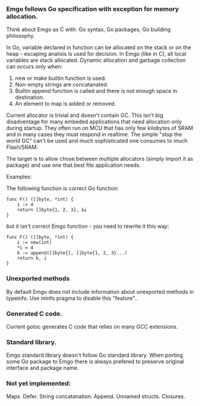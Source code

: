 ### Emgo follows Go specification with exception for memory allocation.

Think about Emgo as C with: Go syntax, Go packages, Go building philosophy.

In Go, variable declared in function can be allocated on the stack or on the heap - escaping analisis is used for decision. In Emgo (like in C), all local variables are stack allocated. Dynamic allocation and garbage collection can occurs only when:

1. new or make builtin function is used.
2. Non-empty strings are concatanated. 
3. Builtin append function is called and there is not enough space in destination.
4. An element to map is added or removed.

Current allocator is trivial and doesn't contain GC. This isn't big disadventage for many embeded applications that need allocation only during startup. They often run on MCU that has only few kilobytes of SRAM and in many cases they must respond in realtime. The simple "stop the world GC" can't be used and much sophisticated one consumes to much Flash/SRAM.

The target is to allow chose between multiple allocators (simply import it as package) and use one that best fits application needs.

Examples:

The following function is correct Go function:

	func F() ([]byte, *int) {
		i := 4
		return []byte{1, 2, 3}, &i
	}

but it isn't correct Emgo function - you need to rewrite it this way:

	func F() ([]byte, *int) {
		i := new(int)
		*i = 4
		b := append([]byte{}, []byte{1, 2, 3}...)
		return b, i
	}

### Unexported methods

By default Emgo does not include information about unexported methods in typeinfo. Use minfo pragma to disable this "feature"..

### Generated C code.

Current gotoc generates C code that relies on many GCC extensions.

### Standard library.

Emgo standard library doesn't follow Go standard library. When porting some Go package to Emgo there is always prefered to preserve original interface and package name.

### Not yet implemented:

Maps.
Defer.
String concatanation.
Append.
Unnamed structs.
Closures.